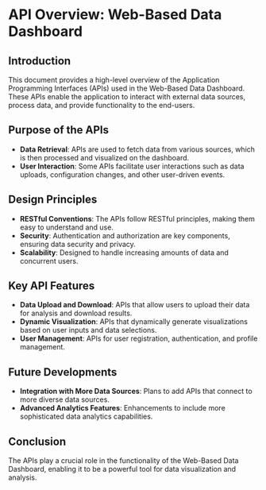 
# API Overview: Web-Based Data Dashboard

## Introduction
This document provides a high-level overview of the Application Programming Interfaces (APIs) used in the Web-Based Data Dashboard. These APIs enable the application to interact with external data sources, process data, and provide functionality to the end-users.

## Purpose of the APIs
- **Data Retrieval**: APIs are used to fetch data from various sources, which is then processed and visualized on the dashboard.
- **User Interaction**: Some APIs facilitate user interactions such as data uploads, configuration changes, and other user-driven events.

## Design Principles
- **RESTful Conventions**: The APIs follow RESTful principles, making them easy to understand and use.
- **Security**: Authentication and authorization are key components, ensuring data security and privacy.
- **Scalability**: Designed to handle increasing amounts of data and concurrent users.

## Key API Features
- **Data Upload and Download**: APIs that allow users to upload their data for analysis and download results.
- **Dynamic Visualization**: APIs that dynamically generate visualizations based on user inputs and data selections.
- **User Management**: APIs for user registration, authentication, and profile management.

## Future Developments
- **Integration with More Data Sources**: Plans to add APIs that connect to more diverse data sources.
- **Advanced Analytics Features**: Enhancements to include more sophisticated data analytics capabilities.

## Conclusion
The APIs play a crucial role in the functionality of the Web-Based Data Dashboard, enabling it to be a powerful tool for data visualization and analysis.

